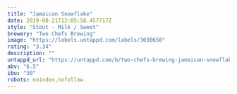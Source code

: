 ```yaml
---
title: "Jamaican Snowflake"
date: 2019-08-21T12:05:58.457717Z
style: "Stout - Milk / Sweet"
brewery: "Two Chefs Brewing"
image: "https://labels.untappd.com/labels/3030658"
rating: "3.34"
description: ""
untappd_url: "https://untappd.com/b/two-chefs-brewing-jamaican-snowflake/3030658"
abv: "6.5"
ibu: "30"
robots: noindex,nofollow
---
```

